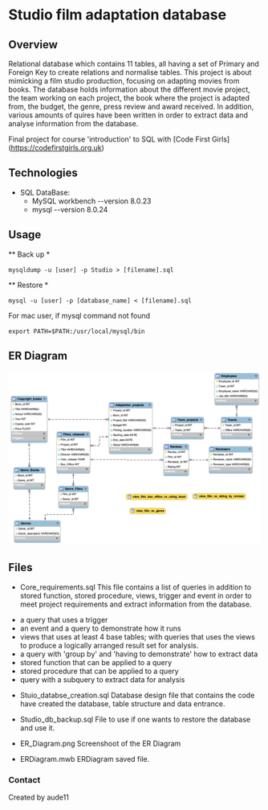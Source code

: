 # Studio film adaptation database

## Overview

Relational database which contains 11 tables, all having a set of Primary and Foreign Key to create relations and normalise tables.
This project is about mimicking a film studio production, focusing on adapting movies from books. The database holds information about the different movie project, the team working on each project, the book where the project is adapted from, the budget, the genre, press review and award received.
In addition, various amounts of quires have been written in order to extract data and analyse information from the database.

Final project for course 'introduction' to SQL with [Code First Girls] (https://codefirstgirls.org.uk)

## Technologies
* SQL DataBase:
  * MySQL workbench --version 8.0.23
  * mysql --version 8.0.24

## Usage
** Back up *

```
mysqldump -u [user] -p Studio > [filename].sql
```
** Restore *

```
mysql -u [user] -p [database_name] < [filename].sql
```

For mac user, if mysql command not found
```
export PATH=$PATH:/usr/local/mysql/bin
```

## ER Diagram

![ER Diagram](ER_Diagram.png)

## Files

* Core_requirements.sql
This file contains a list of queries in addition to stored function, stored procedure, views, trigger and event in order to meet project requirements and extract information from the database.
- a query that uses a trigger
- an event and a query to demonstrate how it runs
- views that uses at least 4 base tables;  with queries that uses the views to produce a logically arranged result set for analysis.
- a query with 'group by' and 'having to demonstrate' how to extract data
- stored function that can be applied to a query
- stored procedure that can be applied to a query
- query with a subquery to extract data for analysis


* Stuio_databse_creation.sql
Database design file that contains the code have created the database, table structure and data entrance.

* Studio_db_backup.sql
File to use if one wants to restore the database and use it.

* ER_Diagram.png
Screenshoot of the ER Diagram

* ERDiagram.mwb
ERDiagram saved file.

### Contact

Created by aude11
